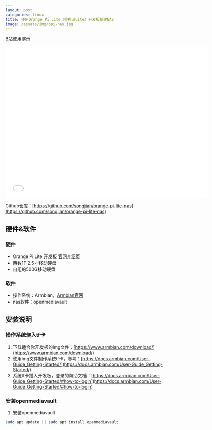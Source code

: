 ```yaml
---
layout: post
categories: linux
title: 使用Orange Pi Lite（香橙派Lite）开发板搭建NAS
image: /assets/img/opi-nas.jpg
---
```


B站使用演示
<iframe src="//player.bilibili.com/player.html?aid=93170202&bvid=BV1FE411774H&cid=159073020&page=1" scrolling="no" border="0" frameborder="no" framespacing="0" allowfullscreen="true" width="640px" height="480px"> </iframe>

Github仓库：[https://github.com/songjian/orange-pi-lite-nas](https://github.com/songjian/orange-pi-lite-nas)

## 硬件&软件

### 硬件

* Orange Pi Lite 开发板 [官网介绍页](http://www.orangepi.cn/html/hardWare/computerAndMicrocontrollers/details/Orange-Pi-Lite.html)
* 西数1T 2.5寸移动硬盘
* 自组的500G移动硬盘

### 软件

* 操作系统：Armbian，[Armbian官网](https://www.armbian.com/orange-pi-lite/)
* nas软件：openmediavault

## 安装说明

### 操作系统烧入tf卡

1. 下载适合你开发板的img文件：[https://www.armbian.com/download/](https://www.armbian.com/download/)
2. 使用img文件制作系统tf卡，参考：[https://docs.armbian.com/User-Guide_Getting-Started/](https://docs.armbian.com/User-Guide_Getting-Started/)
3. 系统tf卡插入开发板，登录的帮助文档：[https://docs.armbian.com/User-Guide_Getting-Started/#how-to-login](https://docs.armbian.com/User-Guide_Getting-Started/#how-to-login)

### 安装openmediavault

1. 安装openmediavault
```sh
sudo apt update || sudo apt install openmediavault
```